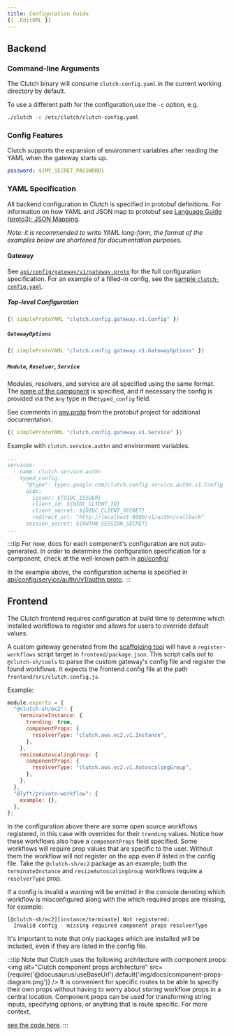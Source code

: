 ```yaml
---
title: Configuration Guide
{{ .EditURL }}
---
```


## Backend

### Command-line Arguments

The Clutch binary will consume `clutch-config.yaml` in the current working directory by default.

To use a different path for the configuration,use the `-c` option, e.g.

```bash
./clutch -c /etc/clutch/clutch-config.yaml
```

### Config Features

Clutch supports the expansion of environment variables after reading the YAML when the gateway starts up.

```yaml
password: ${MY_SECRET_PASSWORD}
```

### YAML Specification

All backend configuration in Clutch is specified in protobuf definitions. For information on how YAML and JSON map to protobuf see [Language Guide (proto3): JSON Mapping](https://developers.google.com/protocol-buffers/docs/proto3#json).

*Note: it is recommended to write YAML long-form, the format of the examples below are shortened for documentation purposes.*

#### Gateway
See [`api/config/gateway/v1/gateway.proto`](https://github.com/lyft/clutch/blob/main/api/config/gateway/v1/gateway.proto) for the full configuration specification. For an example of a filled-in config, see the [sample `clutch-config.yaml`](https://github.com/lyft/clutch/blob/main/backend/clutch-config.yaml).

##### Top-level Configuration
```yaml title="clutch-config.yaml"
{{ simpleProtoYAML "clutch.config.gateway.v1.Config" }}
```

##### `GatewayOptions`
```yaml
{{ simpleProtoYAML "clutch.config.gateway.v1.GatewayOptions" }}
```

##### `Module`, `Resolver`, `Service`
Modules, resolvers, and service are all specified using the same format. The [name of the component](/docs/components#backend) is specified, and if necessary the config is provided via the `Any` type in the`typed_config` field. 

See comments in [any.proto](https://github.com/protocolbuffers/protobuf/blob/d4c5992352aae1ed18f44c1a40d2149006bf8704/src/google/protobuf/any.proto#L94-L111) from the protobuf project for additional documentation.  

```yaml
{{ simpleProtoYAML "clutch.config.gateway.v1.Service" }}
```

Example with `clutch.service.authn` and environment variables.
```yaml title="clutch-config.yaml"
...
services:
  - name: clutch.service.authn
    typed_config:
      "@type": types.google.com/clutch.config.service.authn.v1.Config
      oidc:
        issuer: ${OIDC_ISSUER}
        client_id: ${OIDC_CLIENT_ID}
        client_secret: ${OIDC_CLIENT_SECRET}
        redirect_url: "http://localhost:8080/v1/authn/callback"
      session_secret: ${AUTHN_SESSION_SECRET}
...
```

:::tip
For now, docs for each component's configuration are not auto-generated. In order to determine the configuration specification for a component, check at the well-known path in [api/config/](https://github.com/lyft/clutch/blob/main/api/config)

In the example above, the configuration schema is specified in [api/config/service/authn/v1/authn.proto](https://github.com/lyft/clutch/blob/main/api/config/service/authn/v1/authn.proto).
:::

## Frontend

The Clutch frontend requires configuration at build time to determine which installed workflows to register and allows for users to override default values.

A custom gateway generated from the [scaffolding tool](/docs/development/custom-gateway) will have a `register-workflows` script target in `frontend/package.json`. This script calls out to `@clutch-sh/tools` to parse the custom gateway's config file and register the found workflows. It expects the frontend config file at the path `frontend/src/clutch.config.js`.

Example:

```jsx title="frontend/src/clutch.config.js"
module.exports = {
  "@clutch-sh/ec2": {
    terminateInstance: {
      trending: true,
      componentProps: {
        resolverType: "clutch.aws.ec2.v1.Instance",
      },
    },
    resizeAutoscalingGroup: {
      componentProps: {
        resolverType: "clutch.aws.ec2.v1.AutoscalingGroup",
      },
    },
  },
  "@lyft/private-workflow": {
    example: {},
  },
};
```

In the configuration above there are some open source workflows registered, in this case with overrides for their `trending` values. Notice how these workflows also have a `componentProps` field specified. Some workflows will require prop values that are specific to the user. Without them the workflow will not register on the app even if listed in the config file. Take the `@clutch-sh/ec2` package as an example; both the `terminateInstance` and `resizeAutoscalingGroup` workflows require a `resolverType` prop.

If a config is invalid a warning will be emitted in the console denoting which workflow is misconfigured along with the which required props are missing, for example:

```
[@clutch-sh/ec2][instance/terminate] Not registered:
  Invalid config - missing required component props resolverType
```

It's important to note that only packages which are installed will be included, even if they are listed in the config file.

:::tip
Note that Clutch uses the following architecture with component props:
<img alt="Clutch component props architecture" src={require('@docusaurus/useBaseUrl').default('img/docs/component-props-diagram.png')} />
It is convenient for specific routes to be able to specify their own props without having to worry about storing workflow props in a central location. Component props can be used for transforming string inputs, specifying options, or anything that is route specific. 
For more context, 

[see the code here](https://github.com/lyft/clutch/blob/ed465964896b25f467fffb30f1cbbf5313e4fa6b/frontend/packages/core/src/AppProvider/index.tsx#L99-L142).
:::
